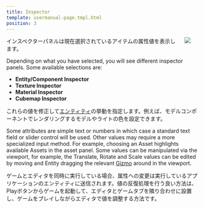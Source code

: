 ```yaml
---
title: Inspector
template: usermanual-page.tmpl.html
position: 3
---
```


<img src="/images/user-manual/inspector.jpg" style="float: right; padding: 20px; padding-top: 0px;"></img>

インスペクターパネルは現在選択されているアイテムの属性値を表示します。

Depending on what you have selected, you will see different inspector panels. Some available selections are:
* **Entity/Component Inspector**
* **Texture Inspector**
* **Material Inspector**
* **Cubemap Inspector**

これらの値を修正して[エンティティ][2]の挙動を指定します。例えば、モデルコンポーネントでレンダリングするモデルやライトの色を設定できます。

Some attributes are simple text or numbers in which case a standard text field or slider control will be used. Other values may require a more specialized input method. For example, choosing an Asset highlights available Assets in the asset panel. Some values can be manipulated via the viewport, for example, the Translate, Rotate and Scale values can be edited by moving and Entity dragging the relevant [Gizmo][3] around in the viewport.

ゲームとエディタを同時に実行している場合、属性への変更は実行しているアプリケーションのエンティティに送信されます。値の反復処理を行う良い方法は、Playボタンからゲームを起動して、エディタとゲームタブを隣り合わせに設置し、ゲームをプレイしながらエディタで値を調整する方法です。

[3]: /user-manual/glossary#gizmo
[2]: /user-manual/glossary#entity
[1]: /images/user-manual/inspector.jpg "Edit attributes until you can edit no more"

